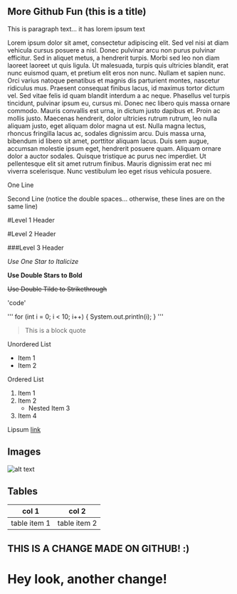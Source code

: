 More Github Fun (this is a title)
---------------------------------
This is paragraph text... it has lorem ipsum text

Lorem ipsum dolor sit amet, consectetur adipiscing elit. Sed vel nisi at diam vehicula cursus posuere a nisl. Donec pulvinar arcu non purus pulvinar efficitur. Sed in aliquet metus, a hendrerit turpis. Morbi sed leo non diam laoreet laoreet ut quis ligula. Ut malesuada, turpis quis ultricies blandit, erat nunc euismod quam, et pretium elit eros non nunc. Nullam et sapien nunc. Orci varius natoque penatibus et magnis dis parturient montes, nascetur ridiculus mus. Praesent consequat finibus lacus, id maximus tortor dictum vel. Sed vitae felis id quam blandit interdum a ac neque.
Phasellus vel turpis tincidunt, pulvinar ipsum eu, cursus mi. Donec nec libero quis massa ornare commodo. Mauris convallis est urna, in dictum justo dapibus et. Proin ac mollis justo. Maecenas hendrerit, dolor ultricies rutrum rutrum, leo nulla aliquam justo, eget aliquam dolor magna ut est. Nulla magna lectus, rhoncus fringilla lacus ac, sodales dignissim arcu. Duis massa urna, bibendum id libero sit amet, porttitor aliquam lacus. Duis sem augue, accumsan molestie ipsum eget, hendrerit posuere quam. Aliquam ornare dolor a auctor sodales. Quisque tristique ac purus nec imperdiet. Ut pellentesque elit sit amet rutrum finibus. Mauris dignissim erat nec mi viverra scelerisque. Nunc vestibulum leo eget risus vehicula posuere.

One Line

Second Line (notice the double spaces... otherwise, these lines are on the same line)

#Level 1 Header

#Level 2 Header

###Level 3 Header

*Use One Star to Italicize*

**Use Double Stars to Bold**

~~Use Double Tilde to Strikethrough~~

'code'

'''
for (int i = 0; i < 10; i++) {
    System.out.println(i);
}
'''

>This is a block quote

Unordered List
* Item 1
* Item 2

Ordered List
1. Item 1
2. Item 2
    * Nested Item 3
3. Item 4

Lipsum [link](https://www.lipsum.com/feed/html)

## Images
![alt text](https://github.githubassets.com/images/modules/logos_page/GitHub-Mark.png)

## Tables
|col 1|col 2|
|-----|-----|
|table item 1|table item 2|

## THIS IS A CHANGE MADE ON GITHUB! :)


# Hey look, another change!
